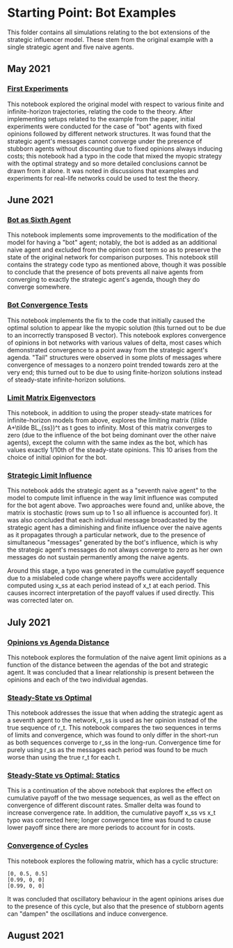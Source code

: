# Starting Point: Bot Examples

This folder contains all simulations relating to the bot extensions of the strategic influencer model. These stem from the original example with a single strategic agent and five naive agents.

## May 2021

### [First Experiments](https://github.com/jbrightuniverse/strategic_influencer_of_naive_agents/blob/main/bots/first_experiments.pdf)
This notebook explored the original model with respect to various finite and infinite-horizon trajectories, relating the code to the theory. After implementing setups related to the example from the paper, initial experiments were conducted for the case of "bot" agents with fixed opinions followed by different network structures. It was found that the strategic agent's messages cannot converge under the presence of stubborn agents without discounting due to fixed opinions always inducing costs; this notebook had a typo in the code that mixed the myopic strategy with the optimal strategy and so more detailed conclusions cannot be drawn from it alone. It was noted in discussions that examples and experiments for real-life networks could be used to test the theory.

## June 2021

### [Bot as Sixth Agent](https://github.com/jbrightuniverse/strategic_influencer_of_naive_agents/blob/main/bots/bot_as_sixth_agent.pdf)
This notebook implements some improvements to the modification of the model for having a "bot" agent; notably, the bot is added as an additional naive agent and excluded from the opinion cost term so as to preserve the state of the original network for comparison purposes. This notebook still contains the strategy code typo as mentioned above, though it was possible to conclude that the presence of bots prevents all naive agents from converging to exactly the strategic agent's agenda, though they do converge somewhere.

### [Bot Convergence Tests](https://github.com/jbrightuniverse/strategic_influencer_of_naive_agents/blob/main/bots/bot_convergence_tests.pdf)
This notebook implements the fix to the code that initially caused the optimal solution to appear like the myopic solution (this turned out to be due to an incorrectly transposed B vector). This notebook explores convergence of opinions in bot networks with various values of delta, most cases which demonstrated convergence to a point away from the strategic agent's agenda. "Tail" structures were observed in some plots of messages where convergence of messages to a nonzero point trended towards zero at the very end; this turned out to be due to using finite-horizon solutions instead of steady-state infinite-horizon solutions.

### [Limit Matrix Eigenvectors](https://github.com/jbrightuniverse/strategic_influencer_of_naive_agents/blob/main/bots/limit_matrix_eigenvectors.pdf)
This notebook, in addition to using the proper steady-state matrices for infinite-horizon models from above, explores the limiting matrix (\tilde A+\tilde BL_{ss})^t as t goes to infinity. Most of this matrix converges to zero (due to the influence of the bot being dominant over the other naive agents), except the column with the same index as the bot, which has values exactly 1/10th of the steady-state opinions. This 10 arises from the choice of initial opinion for the bot.

### [Strategic Limit Influence](https://github.com/jbrightuniverse/strategic_influencer_of_naive_agents/blob/main/bots/strategic_limit_influence.pdf)
This notebook adds the strategic agent as a "seventh naive agent" to the model to compute limit influence in the way limit influence was computed for the bot agent above. Two approaches were found and, unlike above, the matrix is stochastic (rows sum up to 1 so all influence is accounted for). It was also concluded that each individual message broadcasted by the strategic agent has a diminishing and finite influence over the naive agents as it propagates through a particular network, due to the presence of simultaneous "messages" generated by the bot's influence, which is why the strategic agent's messages do not always converge to zero as her own messages do not sustain permanently among the naive agents.

Around this stage, a typo was generated in the cumulative payoff sequence due to a mislabeled code change where payoffs were accidentally computed using x_ss at each period instead of x_t at each period. This causes incorrect interpretation of the payoff values if used directly. This was corrected later on.

## July 2021

### [Opinions vs Agenda Distance](https://github.com/jbrightuniverse/strategic_influencer_of_naive_agents/blob/main/bots/opinions_vs_agenda_distance.pdf)
This notebook explores the formulation of the naive agent limit opinions as a function of the distance between the agendas of the bot and strategic agent. It was concluded that a linear relationship is present between the opinions and each of the two individual agendas.

### [Steady-State vs Optimal](https://github.com/jbrightuniverse/strategic_influencer_of_naive_agents/blob/main/bots/steady_state_vs_optimal.pdf)
This notebook addresses the issue that when adding the strategic agent as a seventh agent to the network, r_ss is used as her opinion instead of the true sequence of r_t. This notebook compares the two sequences in terms of limits and convergence, which was found to only differ in the short-run as both sequences converge to r_ss in the long-run. Convergence time for purely using r_ss as the messages each period was found to be much worse than using the true r_t for each t.

### [Steady-State vs Optimal: Statics](https://github.com/jbrightuniverse/strategic_influencer_of_naive_agents/blob/main/bots/steady_state_vs_optimal_statics.pdf)
This is a continuation of the above notebook that explores the effect on cumulative payoff of the two message sequences, as well as the effect on convergence of different discount rates. Smaller delta was found to increase convergence rate. In addition, the cumulative payoff x_ss vs x_t typo was corrected here; longer convergence time was found to cause lower payoff since there are more periods to account for in costs.

### [Convergence of Cycles](https://github.com/jbrightuniverse/strategic_influencer_of_naive_agents/blob/main/bots/convergence_of_cycles.pdf)
This notebook explores the following matrix, which has a cyclic structure:
```
[0, 0.5, 0.5]
[0.99, 0, 0]
[0.99, 0, 0]
```
It was concluded that oscillatory behaviour in the agent opinions arises due to the presence of this cycle, but also that the presence of stubborn agents can "dampen" the oscillations and induce convergence.

## August 2021

### 
